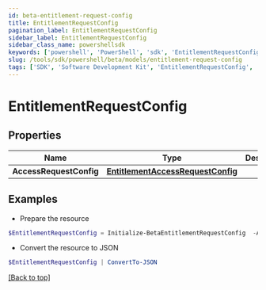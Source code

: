 ```yaml
---
id: beta-entitlement-request-config
title: EntitlementRequestConfig
pagination_label: EntitlementRequestConfig
sidebar_label: EntitlementRequestConfig
sidebar_class_name: powershellsdk
keywords: ['powershell', 'PowerShell', 'sdk', 'EntitlementRequestConfig', 'BetaEntitlementRequestConfig'] 
slug: /tools/sdk/powershell/beta/models/entitlement-request-config
tags: ['SDK', 'Software Development Kit', 'EntitlementRequestConfig', 'BetaEntitlementRequestConfig']
---
```



# EntitlementRequestConfig

## Properties

Name | Type | Description | Notes
------------ | ------------- | ------------- | -------------
**AccessRequestConfig** | [**EntitlementAccessRequestConfig**](entitlement-access-request-config) |  | [optional] 

## Examples

- Prepare the resource
```powershell
$EntitlementRequestConfig = Initialize-BetaEntitlementRequestConfig  -AccessRequestConfig null
```

- Convert the resource to JSON
```powershell
$EntitlementRequestConfig | ConvertTo-JSON
```


[[Back to top]](#) 

